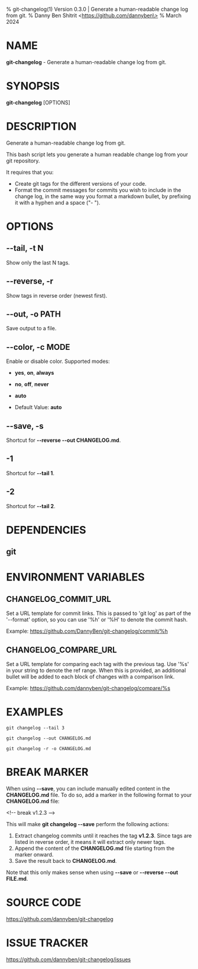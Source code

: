 % git-changelog(1) Version 0.3.0 | Generate a human-readable change log from git.
% Danny Ben Shitrit \<https://github.com/dannyben\>
% March 2024

NAME
==================================================

**git-changelog** - Generate a human-readable change log from git.

SYNOPSIS
==================================================

**git-changelog** [OPTIONS]

DESCRIPTION
==================================================

Generate a human-readable change log from git.

This bash script lets you generate a human readable change log from your git repository.

It requires that you:

- Create git tags for the different versions of your code.
- Format the commit messages for commits you wish to include in the change log, in the same way you format a markdown bullet, by prefixing it with a hyphen and a space ("- ").


OPTIONS
==================================================

--tail, -t N
--------------------------------------------------

Show only the last N tags.


--reverse, -r
--------------------------------------------------

Show tags in reverse order (newest first).


--out, -o PATH
--------------------------------------------------

Save output to a file.


--color, -c MODE
--------------------------------------------------

Enable or disable color. Supported modes:

- **yes**, **on**, **always**
- **no**, **off**, **never**
- **auto**

- Default Value: **auto**

--save, -s
--------------------------------------------------

Shortcut for **--reverse --out CHANGELOG.md**.


-1
--------------------------------------------------

Shortcut for **--tail 1**.


-2
--------------------------------------------------

Shortcut for **--tail 2**.


DEPENDENCIES
==================================================

git
--------------------------------------------------


ENVIRONMENT VARIABLES
==================================================

CHANGELOG_COMMIT_URL
--------------------------------------------------

Set a URL template for commit links. This is passed to 'git log' as part of the '--format' option, so you can use '%h' or '%H' to denote the commit hash.

Example: https://github.com/DannyBen/git-changelog/commit/%h



CHANGELOG_COMPARE_URL
--------------------------------------------------

Set a URL template for comparing each tag with the previous tag. Use '%s' in your string to denote the ref range. When this is provided, an additional bullet will be added to each block of changes with a comparison link.

Example: https://github.com/dannyben/git-changelog/compare/%s



EXAMPLES
==================================================

~~~
git changelog --tail 3

git changelog --out CHANGELOG.md

git changelog -r -o CHANGELOG.md

~~~

# BREAK MARKER

When using **--save**, you can include manually edited content in the
**CHANGELOG.md** file. To do so, add a marker in the following format to your
**CHANGELOG.md** file:

  \<!-- break v1.2.3 --\>

This will make **git changelog --save** perform the following actions:

1. Extract changelog commits until it reaches the tag **v1.2.3**. Since tags are
   listed in reverse order, it means it will extract only newer tags.
2. Append the content of the **CHANGELOG.md** file starting from the marker
   onward.
3. Save the result back to **CHANGELOG.md**.

Note that this only makes sense when using **--save** or **--reverse --out FILE.md**.

# SOURCE CODE

https://github.com/dannyben/git-changelog

# ISSUE TRACKER

https://github.com/dannyben/git-changelog/issues
